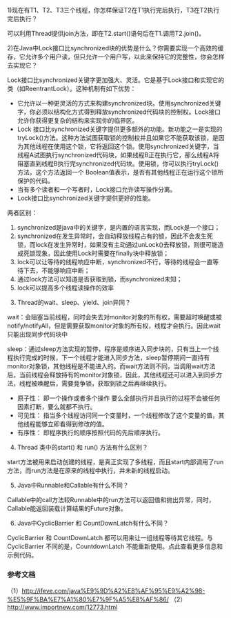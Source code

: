 1)现在有T1、T2、T3三个线程，你怎样保证T2在T1执行完后执行，T3在T2执行完后执行？

可以利用Thread提供join方法，即在T2.start()语句后在T1.调用T2.join()。

2)在Java中Lock接口比synchronized块的优势是什么？你需要实现一个高效的缓存，它允许多个用户读，但只允许一个用户写，以此来保持它的完整性，你会怎样去实现它？

Lock接口比synchronized关键字更加强大、灵活。它是基于Lock接口和实现它的类（如ReentrantLock）。这种机制有如下优势：

* 它允许以一种更灵活的方式来构建synchronized块。使用synchronized关键字，你必须以结构化方式得到释放synchronized代码块的控制权。Lock接口允许你获得更复杂的结构来实现你的临界区。
* Lock 接口比synchronized关键字提供更多额外的功能。新功能之一是实现的tryLock()方法。这种方法试图获取锁的控制权并且如果它不能获取该锁，是因为其他线程在使用这个锁，它将返回这个锁。使用synchronized关键字，当线程A试图执行synchronized代码块，如果线程B正在执行它，那么线程A将阻塞直到线程B执行完synchronized代码块。使用锁，你可以执行tryLock()方法，这个方法返回一个 Boolean值表示，是否有其他线程正在运行这个锁所保护的代码。
* 当有多个读者和一个写者时，Lock接口允许读写操作分离。
* Lock接口比synchronized关键字提供更好的性能。

两者区别：

1. synchronized是java中的关键字，是内置的语言实现，而Lock是一个接口；
2. synchronized在发生异常时，会自动释放线程占有的锁，因此不会发生死锁，而lock在发生异常时，如果没有主动通过unLock()去释放锁，则很可能造成死锁现象，因此使用Lock时需要在finally块中释放锁；
3. lock可以让等待的线程响应中断，synchronized不行，等待的线程会一直等待下去，不能够响应中断；
4. 通过lock方法可以知道是否获取到锁，而synchronized未知；
5. lock可以提高多个线程读操作的效率

3) Thread的wait、sleep、yield、join异同？

wait：会阻塞当前线程，同时会失去对monitor对象的所有权，需要超时唤醒或被notify/notifyAll，但是需要获取monitor对象的所有权，线程才会执行。因此wait只能出现同步代码块中

sleep：通过sleep方法实现的暂停，程序是顺序进入同步块的，只有当上一个线程执行完成的时候，下一个线程才能进入同步方法，sleep暂停期间一直持有monitor对象锁，其他线程是不能进入的。而wait方法则不同，当调用wait方法后，当前线程会释放持有的monitor对象锁，因此，其他线程还可以进入到同步方法，线程被唤醒后，需要竞争锁，获取到锁之后再继续执行。

- 原子性：
即一个操作或者多个操作 要么全部执行并且执行的过程不会被任何因素打断，要么就都不执行。
- 可见性：
指当多个线程访问同一个变量时，一个线程修改了这个变量的值，其他线程能够立即看得到修改的值。
- 有序性：
即程序执行的顺序按照代码的先后顺序执行。


4) Thread 类中的start() 和 run() 方法有什么区别？

  start方法被用来启动创建的线程，是真正实现了多线程，而且start内部调用了run方法，而run方法是在原来的线程中执行，并未新的线程启动。

5) Java中Runnable和Callable有什么不同？

Callable中的call方法较Runnable中的run方法可以返回值和抛出异常，同时，Callable能返回装载计算结果的Future对象。

6) Java中CyclicBarrier 和 CountDownLatch有什么不同？

CyclicBarrier 和 CountDownLatch 都可以用来让一组线程等待其它线程。与 CyclicBarrier 不同的是，CountdownLatch 不能重新使用。点此查看更多信息和示例代码。

### 参考文档

（1）http://ifeve.com/java%E9%9D%A2%E8%AF%95%E9%A2%98-%E5%9F%BA%E7%A1%80%E7%9F%A5%E8%AF%86/
（2）http://www.importnew.com/12773.html

